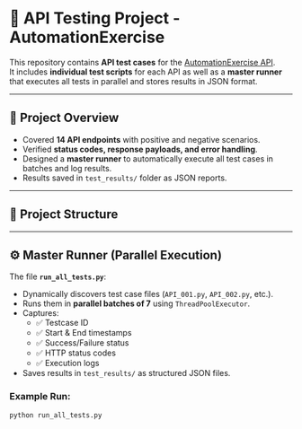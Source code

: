 # 🚀 API Testing Project - AutomationExercise

This repository contains **API test cases** for the [AutomationExercise API](https://automationexercise.com/api_list).  
It includes **individual test scripts** for each API as well as a **master runner** that executes all tests in parallel and stores results in JSON format.

---

## 📌 Project Overview
- Covered **14 API endpoints** with positive and negative scenarios.
- Verified **status codes, response payloads, and error handling**.
- Designed a **master runner** to automatically execute all test cases in batches and log results.
- Results saved in `test_results/` folder as JSON reports.

---

## 📂 Project Structure

---

## ⚙️ Master Runner (Parallel Execution)

The file **`run_all_tests.py`**:
- Dynamically discovers test case files (`API_001.py`, `API_002.py`, etc.).
- Runs them in **parallel batches of 7** using `ThreadPoolExecutor`.
- Captures:
  - ✅ Testcase ID  
  - ✅ Start & End timestamps  
  - ✅ Success/Failure status  
  - ✅ HTTP status codes  
  - ✅ Execution logs  
- Saves results in `test_results/` as structured JSON files.  

### Example Run:
```bash
python run_all_tests.py
